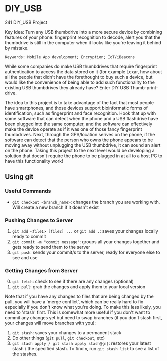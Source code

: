# DIY_USB
241 DIY_USB Project

Key Idea: Turn any USB thumbdrive into a more secure device by combining features of your phone: fingerprint recognition to decode, alert you that the thumbdrive is still in the computer when it looks like you're leaving it behind by mistake.

    Keywords: Mobile App development; Encryption; IoT/iBeacons

While some companies do make USB thumbdrives that require fingerprint authentication to access the data stored on it (for example Lexar, how about all the people that didn't have the forethought to buy such a device, but would like the convenience of being able to add such functionality to the existing USB thumbdrives they already have? Enter DIY USB Thumb-print-drive.

The idea to this project is to take advantage of the fact that most people have smartphones, and those devices support bioinformatic forms of identification, such as fingerprint and face recognition. Hook that up with some software that can detect when the phone and a USB flashdrive have been plugged into the same computer, and the software can effectively make the device operate as if it was one of those fancy fingerprint thumbdrives. Next, through the GPS/location serives on the phone, if the software can detect that the person who owns the phone appears to be moving away without unplugging the USB thumbdrive, it can sound an alert on the phone. Taking this project to the next level would be developing a solution that doesn't require the phone to be plugged in at all to a host PC to have this functionality work!

## Using git
### Useful Commands
- `git checkout <branch_name>`: changes the branch you are working with. Will create a new branch if it doesn't exist

### Pushing Changes to Server
1. `git add <file1> [file2] ...` or `git add .`: saves your changes locally ready to commit
2. `git commit -m "commit message"`: groups all your changes together and gets ready to send them to the server
3. `git push`: sends your commit/s to the server, ready for everyone else to see and use

### Getting Changes from Server
0. `git fetch`: check to see if there are any changes (optional)
1. `git pull`: grab the changes and apply them to your local version

Note that if you have any changes to files that are being changed by the pull, you will have a 'merge conflict', which can be really hard to fix especially if you don't know what you're doing. To make this less likely, you need to 'stash' first. This is somewhat more useful if you don't want to commit any changes yet but need to swap branches (if you don't stash first, your changes will move branches with you):
1. `git stash`: saves your changes to a permanent stack
2. Do other things (`git pull`, `git checkout`, etc)
3. `git stash apply / git stash apply stash@{n}`: restores your latest stash / the specified stash. To find `n`, run `git stash list` to see a list of the stashes.
